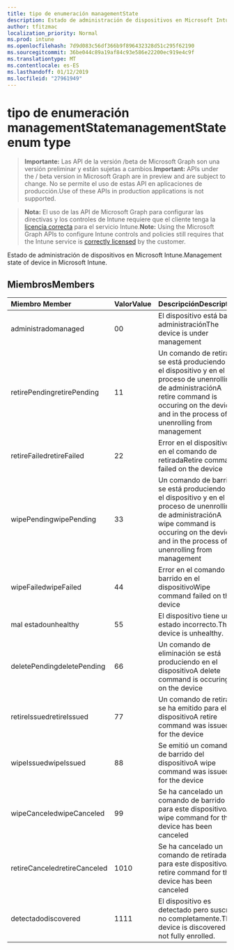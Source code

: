 ```yaml
---
title: tipo de enumeración managementState
description: Estado de administración de dispositivos en Microsoft Intune.
author: tfitzmac
localization_priority: Normal
ms.prod: intune
ms.openlocfilehash: 7d9d083c56df366b9f896432328d51c295f62190
ms.sourcegitcommit: 36be044c89a19af84c93e586e22200ec919e4c9f
ms.translationtype: MT
ms.contentlocale: es-ES
ms.lasthandoff: 01/12/2019
ms.locfileid: "27961949"
---
```

# <a name="managementstate-enum-type"></a><span data-ttu-id="c2f3d-103">tipo de enumeración managementState</span><span class="sxs-lookup"><span data-stu-id="c2f3d-103">managementState enum type</span></span>

> <span data-ttu-id="c2f3d-104">**Importante:** Las API de la versión /beta de Microsoft Graph son una versión preliminar y están sujetas a cambios.</span><span class="sxs-lookup"><span data-stu-id="c2f3d-104">**Important:** APIs under the / beta version in Microsoft Graph are in preview and are subject to change.</span></span> <span data-ttu-id="c2f3d-105">No se permite el uso de estas API en aplicaciones de producción.</span><span class="sxs-lookup"><span data-stu-id="c2f3d-105">Use of these APIs in production applications is not supported.</span></span>

> <span data-ttu-id="c2f3d-106">**Nota:** El uso de las API de Microsoft Graph para configurar las directivas y los controles de Intune requiere que el cliente tenga la [licencia correcta](https://go.microsoft.com/fwlink/?linkid=839381) para el servicio Intune.</span><span class="sxs-lookup"><span data-stu-id="c2f3d-106">**Note:** Using the Microsoft Graph APIs to configure Intune controls and policies still requires that the Intune service is [correctly licensed](https://go.microsoft.com/fwlink/?linkid=839381) by the customer.</span></span>

<span data-ttu-id="c2f3d-107">Estado de administración de dispositivos en Microsoft Intune.</span><span class="sxs-lookup"><span data-stu-id="c2f3d-107">Management state of device in Microsoft Intune.</span></span>
## <a name="members"></a><span data-ttu-id="c2f3d-108">Miembros</span><span class="sxs-lookup"><span data-stu-id="c2f3d-108">Members</span></span>
|<span data-ttu-id="c2f3d-109">Miembro	</span><span class="sxs-lookup"><span data-stu-id="c2f3d-109">Member</span></span>|<span data-ttu-id="c2f3d-110">Valor</span><span class="sxs-lookup"><span data-stu-id="c2f3d-110">Value</span></span>|<span data-ttu-id="c2f3d-111">Descripción</span><span class="sxs-lookup"><span data-stu-id="c2f3d-111">Description</span></span>|
|:---|:---|:---|
|<span data-ttu-id="c2f3d-112">administrado</span><span class="sxs-lookup"><span data-stu-id="c2f3d-112">managed</span></span>|<span data-ttu-id="c2f3d-113">0</span><span class="sxs-lookup"><span data-stu-id="c2f3d-113">0</span></span>|<span data-ttu-id="c2f3d-114">El dispositivo está bajo administración</span><span class="sxs-lookup"><span data-stu-id="c2f3d-114">The device is under management</span></span>|
|<span data-ttu-id="c2f3d-115">retirePending</span><span class="sxs-lookup"><span data-stu-id="c2f3d-115">retirePending</span></span>|<span data-ttu-id="c2f3d-116">1</span><span class="sxs-lookup"><span data-stu-id="c2f3d-116">1</span></span>|<span data-ttu-id="c2f3d-117">Un comando de retirada se está produciendo en el dispositivo y en el proceso de unenrolling de administración</span><span class="sxs-lookup"><span data-stu-id="c2f3d-117">A retire command is occuring on the device and in the process of unenrolling from management</span></span>|
|<span data-ttu-id="c2f3d-118">retireFailed</span><span class="sxs-lookup"><span data-stu-id="c2f3d-118">retireFailed</span></span>|<span data-ttu-id="c2f3d-119">2</span><span class="sxs-lookup"><span data-stu-id="c2f3d-119">2</span></span>|<span data-ttu-id="c2f3d-120">Error en el dispositivo en el comando de retirada</span><span class="sxs-lookup"><span data-stu-id="c2f3d-120">Retire command failed on the device</span></span>|
|<span data-ttu-id="c2f3d-121">wipePending</span><span class="sxs-lookup"><span data-stu-id="c2f3d-121">wipePending</span></span>|<span data-ttu-id="c2f3d-122">3</span><span class="sxs-lookup"><span data-stu-id="c2f3d-122">3</span></span>|<span data-ttu-id="c2f3d-123">Un comando de barrido se está produciendo en el dispositivo y en el proceso de unenrolling de administración</span><span class="sxs-lookup"><span data-stu-id="c2f3d-123">A wipe command is occuring on the device and in the process of unenrolling from management</span></span>|
|<span data-ttu-id="c2f3d-124">wipeFailed</span><span class="sxs-lookup"><span data-stu-id="c2f3d-124">wipeFailed</span></span>|<span data-ttu-id="c2f3d-125">4</span><span class="sxs-lookup"><span data-stu-id="c2f3d-125">4</span></span>|<span data-ttu-id="c2f3d-126">Error en el comando de barrido en el dispositivo</span><span class="sxs-lookup"><span data-stu-id="c2f3d-126">Wipe command failed on the device</span></span>|
|<span data-ttu-id="c2f3d-127">mal estado</span><span class="sxs-lookup"><span data-stu-id="c2f3d-127">unhealthy</span></span>|<span data-ttu-id="c2f3d-128">5</span><span class="sxs-lookup"><span data-stu-id="c2f3d-128">5</span></span>|<span data-ttu-id="c2f3d-129">El dispositivo tiene un estado incorrecto.</span><span class="sxs-lookup"><span data-stu-id="c2f3d-129">The device is unhealthy.</span></span>|
|<span data-ttu-id="c2f3d-130">deletePending</span><span class="sxs-lookup"><span data-stu-id="c2f3d-130">deletePending</span></span>|<span data-ttu-id="c2f3d-131">6</span><span class="sxs-lookup"><span data-stu-id="c2f3d-131">6</span></span>|<span data-ttu-id="c2f3d-132">Un comando de eliminación se está produciendo en el dispositivo</span><span class="sxs-lookup"><span data-stu-id="c2f3d-132">A delete command is occuring on the device</span></span> |
|<span data-ttu-id="c2f3d-133">retireIssued</span><span class="sxs-lookup"><span data-stu-id="c2f3d-133">retireIssued</span></span>|<span data-ttu-id="c2f3d-134">7</span><span class="sxs-lookup"><span data-stu-id="c2f3d-134">7</span></span>|<span data-ttu-id="c2f3d-135">Un comando de retirada se ha emitido para el dispositivo</span><span class="sxs-lookup"><span data-stu-id="c2f3d-135">A retire command was issued for the device</span></span>|
|<span data-ttu-id="c2f3d-136">wipeIssued</span><span class="sxs-lookup"><span data-stu-id="c2f3d-136">wipeIssued</span></span>|<span data-ttu-id="c2f3d-137">8</span><span class="sxs-lookup"><span data-stu-id="c2f3d-137">8</span></span>|<span data-ttu-id="c2f3d-138">Se emitió un comando de barrido del dispositivo</span><span class="sxs-lookup"><span data-stu-id="c2f3d-138">A wipe command was issued for the device</span></span>|
|<span data-ttu-id="c2f3d-139">wipeCanceled</span><span class="sxs-lookup"><span data-stu-id="c2f3d-139">wipeCanceled</span></span>|<span data-ttu-id="c2f3d-140">9</span><span class="sxs-lookup"><span data-stu-id="c2f3d-140">9</span></span>|<span data-ttu-id="c2f3d-141">Se ha cancelado un comando de barrido para este dispositivo</span><span class="sxs-lookup"><span data-stu-id="c2f3d-141">A wipe command for this device has been canceled</span></span>|
|<span data-ttu-id="c2f3d-142">retireCanceled</span><span class="sxs-lookup"><span data-stu-id="c2f3d-142">retireCanceled</span></span>|<span data-ttu-id="c2f3d-143">10</span><span class="sxs-lookup"><span data-stu-id="c2f3d-143">10</span></span>|<span data-ttu-id="c2f3d-144">Se ha cancelado un comando de retirada para este dispositivo</span><span class="sxs-lookup"><span data-stu-id="c2f3d-144">A retire command for this device has been canceled</span></span>|
|<span data-ttu-id="c2f3d-145">detectado</span><span class="sxs-lookup"><span data-stu-id="c2f3d-145">discovered</span></span>|<span data-ttu-id="c2f3d-146">11</span><span class="sxs-lookup"><span data-stu-id="c2f3d-146">11</span></span>|<span data-ttu-id="c2f3d-147">El dispositivo es detectado pero suscrito no completamente.</span><span class="sxs-lookup"><span data-stu-id="c2f3d-147">The device is discovered but not fully enrolled.</span></span>|






